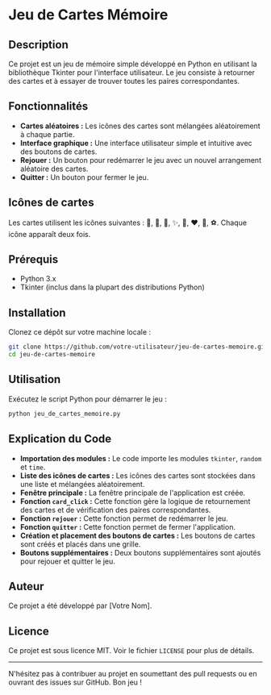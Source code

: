 # Jeu de Cartes Mémoire

## Description
Ce projet est un jeu de mémoire simple développé en Python en utilisant la bibliothèque Tkinter pour l'interface utilisateur. Le jeu consiste à retourner des cartes et à essayer de trouver toutes les paires correspondantes.

## Fonctionnalités
- **Cartes aléatoires :** Les icônes des cartes sont mélangées aléatoirement à chaque partie.
- **Interface graphique :** Une interface utilisateur simple et intuitive avec des boutons de cartes.
- **Rejouer :** Un bouton pour redémarrer le jeu avec un nouvel arrangement aléatoire des cartes.
- **Quitter :** Un bouton pour fermer le jeu.

## Icônes de cartes
Les cartes utilisent les icônes suivantes : 🍎, 🍉, 🌸, ✨, 🍒, ❤️, 🍕, ⚽️. Chaque icône apparaît deux fois.

## Prérequis
- Python 3.x
- Tkinter (inclus dans la plupart des distributions Python)

## Installation
Clonez ce dépôt sur votre machine locale :
```bash
git clone https://github.com/votre-utilisateur/jeu-de-cartes-memoire.git
cd jeu-de-cartes-memoire
```

## Utilisation
Exécutez le script Python pour démarrer le jeu :
```bash
python jeu_de_cartes_memoire.py
```

## Explication du Code
- **Importation des modules :** Le code importe les modules `tkinter`, `random` et `time`.
- **Liste des icônes de cartes :** Les icônes des cartes sont stockées dans une liste et mélangées aléatoirement.
- **Fenêtre principale :** La fenêtre principale de l'application est créée.
- **Fonction `card_click` :** Cette fonction gère la logique de retournement des cartes et de vérification des paires correspondantes.
- **Fonction `rejouer` :** Cette fonction permet de redémarrer le jeu.
- **Fonction `quitter` :** Cette fonction permet de fermer l'application.
- **Création et placement des boutons de cartes :** Les boutons de cartes sont créés et placés dans une grille.
- **Boutons supplémentaires :** Deux boutons supplémentaires sont ajoutés pour rejouer et quitter le jeu.

## Auteur
Ce projet a été développé par [Votre Nom].

## Licence
Ce projet est sous licence MIT. Voir le fichier `LICENSE` pour plus de détails.

---

N'hésitez pas à contribuer au projet en soumettant des pull requests ou en ouvrant des issues sur GitHub. Bon jeu !

